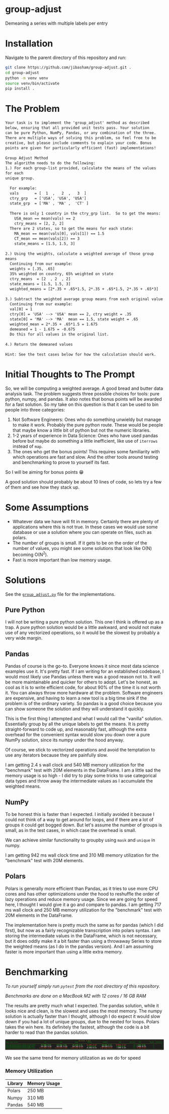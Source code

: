 # group-adjust

Demeaning a series with multiple labels per entry

# Installation

Navigate to the parent directory of this repository and run:

```bash
git clone https://github.com/jibasham/group-adjust.git .
cd group-adjust
python -m venv venv
source venv/bin/activate
pip install .
```

# The Problem

```
Your task is to implement the 'group_adjust' method as described
below, ensuring that all provided unit tests pass. Your solution
can be pure Python, NumPy, Pandas, or any combination of the three.
There are multiple ways of solving this problem, so feel free to be
creative, but please include comments to explain your code. Bonus
points are given for particularly efficient (fast) implementations!

Group Adjust Method
The algorithm needs to do the following:
1.) For each group-list provided, calculate the means of the values for each
unique group.

  For example:
  vals       = [  1  ,   2  ,   3  ]
  ctry_grp   = ['USA', 'USA', 'USA']
  state_grp  = ['MA' , 'MA' ,  'CT' ]

  There is only 1 country in the ctry_grp list.  So to get the means:
    USA_mean == mean(vals) == 2
    ctry_means = [2, 2, 2]
  There are 2 states, so to get the means for each state:
    MA_mean == mean(vals[0], vals[1]) == 1.5
    CT_mean == mean(vals[2]) == 3
    state_means = [1.5, 1.5, 3]

2.) Using the weights, calculate a weighted average of those group means
  Continuing from our example:
  weights = [.35, .65]
  35% weighted on country, 65% weighted on state
  ctry_means  = [2  , 2  , 2]
  state_means = [1.5, 1.5, 3]
  weighted_means = [2*.35 + .65*1.5, 2*.35 + .65*1.5, 2*.35 + .65*3]

3.) Subtract the weighted average group means from each original value
  Continuing from our example:
  val[0] = 1
  ctry[0] = 'USA' --> 'USA' mean == 2, ctry weight = .35
  state[0] = 'MA' --> 'MA'  mean == 1.5, state weight = .65
  weighted_mean = 2*.35 + .65*1.5 = 1.675
  demeaned = 1 - 1.675 = -0.675
  Do this for all values in the original list.

4.) Return the demeaned values

Hint: See the test cases below for how the calculation should work.
```

# Initial Thoughts to The Prompt

So, we will be computing a weighted average. A good bread and butter data analysis task. The
problem suggests three possible choices for tools: pure python, numpy, and pandas. It also notes
that bonus points will be awarded for a fast solution. So my take on this question is that it can
be used to bin people into three categories:

1. Not Software Engineers: Ones who do something unwieldy but manage to make it work. Probably the pure python route.
   These would be people that maybe know a little bit of python but not the numeric libraries.
2. 1-2 years of experience in Data Science: Ones who have used pandas before but maybe do something a little
   inefficient, like use of `iterrows` instead of `map`.
3. The ones who get the bonus points! This requires some familiarity with which operations are
   fast and slow. And the other tools around testing and benchmarking to prove to yourself its fast.

So I will be aiming for bonus points 😁

A good solution should probably be about 10 lines of code, so lets try a few of them and see how
they stack up.

# Some Assumptions

- Whatever data we have will fit in memory. Certainly there are plenty of applications where this
  is not true. In these cases we would use some database or use a solution where you can operate on
  files, such as polars.
- The number of groups is small. If it gets to be on the order of the number of values, you might see some solutions
  that look like O(N) becoming O(N<sup>2</sup>).
- Fast is more important than low memory usage.

# Solutions

See the [`group_adjust.py`](src/group_adjust.py) file for the implementations.

## Pure Python

I will not be writing a pure python solution. This one I think is offered up as a trap. A pure
python solution would be a little awkward, and would not make use of any vectorized operations,
so it would be the slowest by probably a very wide margin.

## Pandas

Pandas of course is the go-to. Everyone knows it since most data science examples
use it. It's pretty fast. If I am writing for an established codebase, I would
most likely use Pandas unless there was a good reason not to. It will be more maintainable
and quicker for others to adopt. Let's be honest, as cool as it is to write efficient code,
for about 90% of the time it is not worth it. You can always throw more hardware at the problem.
Software engineers are expensive, and having to learn a new tool is a big time sink if the
problem is of the ordinary variety. So pandas is a good choice because you can show someone the
solution and they will understand it quickly.

This is the first thing I attempted and what I would call the "vanilla" solution.
Essentially group by all the unique labels to get the means. It is pretty
straight-forward to code up, and reasonably fast, although the extra overhead for
the convenient syntax would slow you down over a pure NumPy solution, since its
numpy under the hood anyway.

Of course, we stick to vectorized operations and avoid the temptation to use any iterators because
they are painfully slow.

I am getting 2.4 s wall clock and 540 MB memory utilization for the "benchmark"
test with 20M elements in the DataFrame. I am a little sad the memory usage
is so high - I did try to play some tricks to use categorical data types and
throw away the intermediate values as I accumulate the weighted means.

## NumPy

To be honest this is faster than I expected. I initially avoided it because I
could not think of a way to get around for loops, and if there are a lot of groups
it could get bogged down. But let's assume the number of groups is small, as in the
test cases, in which case the overhead is small.

We can achieve similar functionality to groupby using `mask` and `unique` in numpy.

I am getting 942 ms wall clock time
and 310 MB memory utilization for the "benchmark" test with 20M elements.

## Polars

Polars is generally more efficient than Pandas, as it tries to use more CPU cores
and has other optimizations under the hood to reshuffle the order of lazy operations
and reduce memory usage. Since we are going for speed here, I thought I would give
it a go and compare to pandas. I am getting 717 ms wall clock and 250 MB memory
utilization for the "benchmark" test with 20M elements in the DataFrame.

The implementation here is pretty much the same as for pandas (which I did first),
but now as a fairly recognizable transcription into polars syntax. I am storing
the intermediate values in the DataFrame, which is not necessary, but it does oddly
make it a bit faster than using a throwaway Series to store the weighted means
(as I do in the pandas version). And I am assuming faster is more important than
using a little extra memory.

# Benchmarking

_To run yourself simply run `pytest` from the root directory of this repository._

_Benchmarks are done on a MacBook M2 with 12 cores / 16 GB RAM_

The results are pretty much what I expected. The pandas solution, while it looks nice and clean, is the slowest and
uses the most memory. The numpy solution is actually faster than I thought, although I do expect it would slow down
if you had a lot of unique groups, due to the nested for loops. Polars takes the win here. Its definitely the fastest,
although the code is a bit harder to read than the pandas solution.

![Benchmark](benchmark_output.png)

We see the same trend for memory utilization as we do for speed

### Memory Utilization

| Library | Memory Usage |
|---------|--------------|
| Polars  | 250 MB       |
| Numpy   | 310 MB       |
| Pandas  | 540 MB       |
